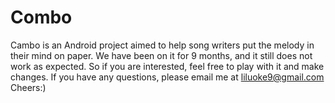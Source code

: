 # Combo

Cambo is an Android project aimed to help song writers put the melody in their mind on paper.
We have been on it for 9 months, and it still does not work as expected.
So if you are interested, feel free to play with it and make changes.
If you have any questions, please email me at liluoke9@gmail.com 
Cheers:)

